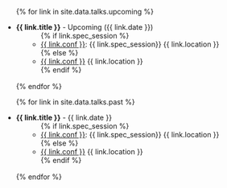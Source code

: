 <div class="talks">
<ul style="margin-left:-10px">

{% for link in site.data.talks.upcoming %}

<li style="margin-bottom:1rem">
  <div class="title"><b>{{ link.title }}</b> - Upcoming ({{ link.date }})</div>
    <ul class="fa-ul" style="margin-left:25px">
    {% if link.spec_session %}
      <li><span class="fa-li"><i class="fas fa-map-pin"></i></span><a href="{{ link.conf_website }}">{{ link.conf }}</a>: {{ link.spec_session}} {{ link.location }}</li>
    {% else %}
      <li><span class="fa-li"><i class="fas fa-map-pin"></i></span><a href="{{ link.conf_website }}">{{ link.conf }}</a> {{ link.location }}</li>
    {% endif %}
    </ul>
</li>

{% endfor %}

{% for link in site.data.talks.past %}

<li style="margin-bottom:1rem">
  <div class="title"><b>{{ link.title }}</b> - {{ link.date }}</div>
    <ul class="fa-ul" style="margin-left:25px">
    {% if link.spec_session %}
      <li><span class="fa-li"><i class="fas fa-map-pin"></i></span><a href="{{ link.conf_website }}">{{ link.conf }}</a>: {{ link.spec_session}} {{ link.location }}</li>
    {% else %}
      <li><span class="fa-li"><i class="fas fa-map-pin"></i></span><a href="{{ link.conf_website }}">{{ link.conf }}</a> {{ link.location }}</li>
    {% endif %}
    </ul>
</li>

{% endfor %}

</ul>
</div>

